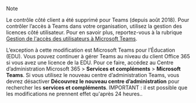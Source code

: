 > [!NOTE]
> Le contrôle côté client a été supprimé pour Teams (depuis août 2018). Pour contrôler l’accès à Teams dans votre organisation, utilisez la gestion des licences côté utilisateur. Pour en savoir plus, reportez-vous à la rubrique [Gestion de l'accès des utilisateurs à Microsoft Teams](../user-access.md).

L’exception à cette modification est Microsoft Teams pour l’Éducation (EDU). Vous pouvez continuer à gérer Teams au niveau du client Office 365 si vous avez une licence de la EDU. Pour ce faire, accédez au Centre d’administration Microsoft 365 > **Services et compléments** > **Microsoft Teams**. Si vous utilisez le nouveau centre d’administration Teams, vous devrez désactiver **Découvrez le nouveau centre d’administration** pour rechercher les **services et compléments**. IMPORTANT : il est possible que les modifications ne prennent effet qu'après 24 heures.. 
